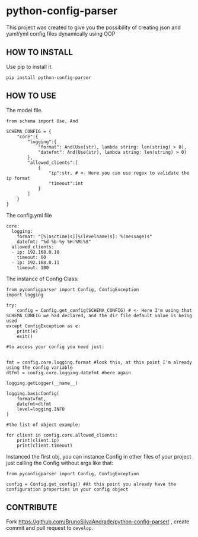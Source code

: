# python-config-parser
This project was created to give you the possibility of creating json and yaml/yml config files dynamically using OOP

HOW TO INSTALL
---------------------------
Use pip to install it.

```
pip install python-config-parser
```


HOW TO USE
---------------------------

The model file.
```
from schema import Use, And

SCHEMA_CONFIG = {
    "core":{
        "logging":{
            "format": And(Use(str), lambda string: len(string) > 0),
            "datefmt": And(Use(str), lambda string: len(string) > 0)
        },
        "allowed_clients":[
            {
                "ip":str, # <- Here you can use regex to validate the ip format
                "timeout":int
            }
        ]
    }
}

```

The config.yml file
```
core:
  logging:
    format: "[%(asctime)s][%(levelname)s]: %(message)s"
    datefmt: "%d-%b-%y %H:%M:%S"
  allowed_clients:
  - ip: 192.168.0.10
    timeout: 60
  - ip: 192.168.0.11
    timeout: 100
```

The instance of Config Class:
```
from pyconfigparser import Config, ConfigException
import logging

try:
    config = Config.get_config(SCHEMA_CONFIG) # <- Here I'm using that SCHEMA_CONFIG we had declared, and the dir file default value is being used
except ConfigException as e:
    print(e)
    exit()

#to access your config you need just:


fmt = config.core.logging.format #look this, at this point I'm already using the config variable
dtfmt = config.core.logging.datefmt #here again

logging.getLogger(__name__)

logging.basicConfig(
    format=fmt,
    datefmt=dtfmt
    level=logging.INFO
)

#the list of object example:

for client in config.core.allowed_clients:
    print(client.ip)
    print(client.timeout)

```

Instanced the first obj, you can instance Config in other files of your project
just calling the Config without args like that:

```
from pyconfigparser import Config, ConfigException

config = Config.get_config() #At this point you already have the configuration properties in your config object
```


CONTRIBUTE
----------

Fork https://github.com/BrunoSilvaAndrade/python-config-parser/ , create commit and pull request to ``develop``.
